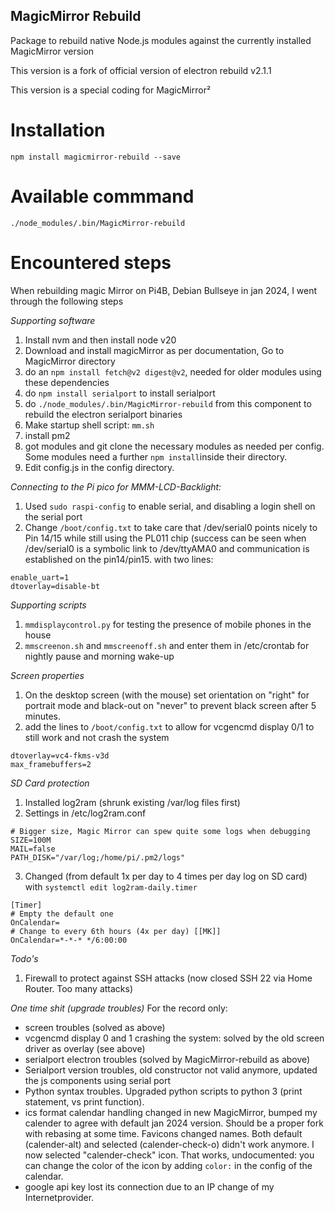 ## MagicMirror Rebuild

Package to rebuild native Node.js modules against the currently installed MagicMirror version

This version is a fork of official version of electron rebuild v2.1.1

This version is a special coding for MagicMirror²

# Installation
`npm install magicmirror-rebuild --save`

# Available commmand

`./node_modules/.bin/MagicMirror-rebuild`

# Encountered steps 
When rebuilding magic Mirror on Pi4B, Debian Bullseye in jan 2024, I went through the following steps

*Supporting software*
1. Install nvm and then install node v20
2. Download and install magicMirror as per documentation, Go to MagicMirror directory
3. do an `npm install fetch@v2 digest@v2`, needed for older modules using these dependencies
3. do `npm install serialport` to install serialport
4. do `./node_modules/.bin/MagicMirror-rebuild` from this component to rebuild the electron serialport binaries
5. Make startup shell script: `mm.sh`
5. install pm2
6. got modules and git clone the necessary modules as needed per config. Some modules need a further `npm install`inside their directory. 
7. Edit config.js in the config directory. 

*Connecting to the Pi pico for MMM-LCD-Backlight:*  
1. Used `sudo raspi-config` to enable serial, and disabling a login shell on the serial port 
2. Change `/boot/config.txt` to take care that /dev/serial0 points nicely to Pin 14/15 while still using the PL011 chip (success can be seen when /dev/serial0 is a symbolic link to /dev/ttyAMA0 and communication is established on the pin14/pin15. with two lines:
```
enable_uart=1
dtoverlay=disable-bt
``` 

*Supporting scripts*
1. `mmdisplaycontrol.py` for testing the presence of mobile phones in the house
2. `mmscreenon.sh` and `mmscreenoff.sh` and enter them in /etc/crontab for nightly pause and morning wake-up

*Screen properties*
1. On the desktop screen (with the mouse) set orientation on "right" for portrait mode and black-out on "never" to prevent black screen after 5 minutes. 
2. add the lines to `/boot/config.txt` to allow for vcgencmd display 0/1 to still work and not crash the system
```
dtoverlay=vc4-fkms-v3d
max_framebuffers=2
```
*SD Card protection* 
1. Installed log2ram (shrunk existing /var/log files first)
2. Settings in  /etc/log2ram.conf
```
# Bigger size, Magic Mirror can spew quite some logs when debugging
SIZE=100M
MAIL=false
PATH_DISK="/var/log;/home/pi/.pm2/logs"
```
3. Changed (from default 1x per day to 4 times per day log on SD card) with `systemctl edit log2ram-daily.timer`
```
[Timer]
# Empty the default one
OnCalendar=
# Change to every 6th hours (4x per day) [[MK]]
OnCalendar=*-*-* */6:00:00
```

*Todo's* 
1. Firewall to protect against SSH attacks (now closed SSH 22 via Home Router. Too many attacks)

*One time shit (upgrade troubles)*
For the record only:
- screen troubles (solved as above)
- vcgencmd display 0 and 1 crashing the system: solved by the old screen driver as overlay (see above)
- serialport electron troubles (solved by MagicMirror-rebuild as above)
- Serialport version troubles, old constructor not valid anymore, updated the js components using serial port
- Python syntax troubles. Upgraded python scripts to python 3 (print statement, vs print function). 
- ics format calendar handling changed in new MagicMirror, bumped my calender to agree with default jan 2024 version. Should be a proper fork with rebasing at some time. Favicons changed names. Both default (calender-alt) and selected (calender-check-o) didn't work anymore. I now selected "calender-check" icon. That works, undocumented: you can change the color of the icon by adding `color:` in the config of the calendar.  
- google api key lost its connection due to an IP change of my Internetprovider. 

